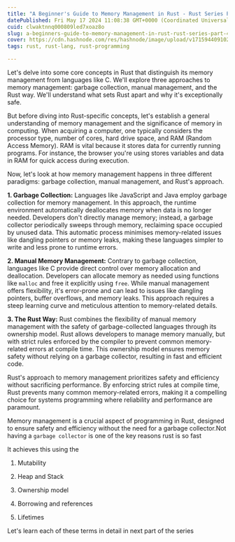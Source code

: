 ```yaml
---
title: "A Beginner's Guide to Memory Management in Rust - Rust Series Part 4"
datePublished: Fri May 17 2024 11:08:38 GMT+0000 (Coordinated Universal Time)
cuid: clwaktnnq000809led7xoaz8o
slug: a-beginners-guide-to-memory-management-in-rust-rust-series-part-4
cover: https://cdn.hashnode.com/res/hashnode/image/upload/v1715944091027/429829f6-d5b6-4586-bb7e-b784a6c01930.png
tags: rust, rust-lang, rust-programming

---
```


Let's delve into some core concepts in Rust that distinguish its memory management from languages like C. We'll explore three approaches to memory management: garbage collection, manual management, and the Rust way. We'll understand what sets Rust apart and why it's exceptionally safe.

But before diving into Rust-specific concepts, let's establish a general understanding of memory management and the significance of memory in computing. When acquiring a computer, one typically considers the processor type, number of cores, hard drive space, and RAM (Random Access Memory). RAM is vital because it stores data for currently running programs. For instance, the browser you're using stores variables and data in RAM for quick access during execution.

Now, let's look at how memory management happens in three different paradigms: garbage collection, manual management, and Rust's approach.

**1\. Garbage Collection:** Languages like JavaScript and Java employ garbage collection for memory management. In this approach, the runtime environment automatically deallocates memory when data is no longer needed. Developers don't directly manage memory; instead, a garbage collector periodically sweeps through memory, reclaiming space occupied by unused data. This automatic process minimises memory-related issues like dangling pointers or memory leaks, making these languages simpler to write and less prone to runtime errors.

**2\. Manual Memory Management:** Contrary to garbage collection, languages like C provide direct control over memory allocation and deallocation. Developers can allocate memory as needed using functions like `malloc` and free it explicitly using `free`. While manual management offers flexibility, it's error-prone and can lead to issues like dangling pointers, buffer overflows, and memory leaks. This approach requires a steep learning curve and meticulous attention to memory-related details.

**3\. The Rust Way:** Rust combines the flexibility of manual memory management with the safety of garbage-collected languages through its ownership model. Rust allows developers to manage memory manually, but with strict rules enforced by the compiler to prevent common memory-related errors at compile time. This ownership model ensures memory safety without relying on a garbage collector, resulting in fast and efficient code.

Rust's approach to memory management prioritizes safety and efficiency without sacrificing performance. By enforcing strict rules at compile time, Rust prevents many common memory-related errors, making it a compelling choice for systems programming where reliability and performance are paramount.

Memory management is a crucial aspect of programming in Rust, designed to ensure safety and efficiency without the need for a garbage collector.Not having a `garbage collector` is one of the key reasons rust is so fast

It achieves this using the

1. Mutability
    
2. Heap and Stack
    
3. Ownership model
    
4. Borrowing and references
    
5. Lifetimes
    

Let's learn each of these terms in detail in next part of the series